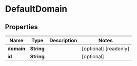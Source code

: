 

# DefaultDomain


## Properties

| Name | Type | Description | Notes |
|------------ | ------------- | ------------- | -------------|
|**domain** | **String** |  |  [optional] [readonly] |
|**id** | **String** |  |  [optional] |



